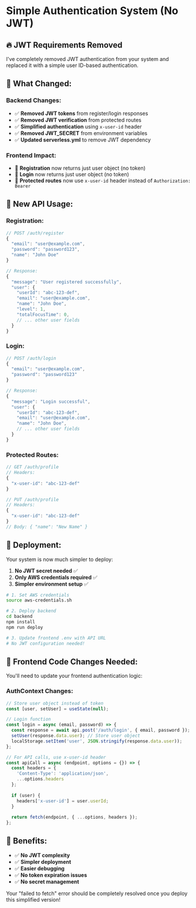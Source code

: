 # Simple Authentication System (No JWT)

## 🔥 JWT Requirements Removed

I've completely removed JWT authentication from your system and replaced it with a simple user ID-based authentication.

## 🔄 What Changed:

### Backend Changes:
- ✅ **Removed JWT tokens** from register/login responses
- ✅ **Removed JWT verification** from protected routes
- ✅ **Simplified authentication** using `x-user-id` header
- ✅ **Removed JWT_SECRET** from environment variables
- ✅ **Updated serverless.yml** to remove JWT dependency

### Frontend Impact:
- 🔧 **Registration** now returns just user object (no token)
- 🔧 **Login** now returns just user object (no token)
- 🔧 **Protected routes** now use `x-user-id` header instead of `Authorization: Bearer`

## 📡 New API Usage:

### Registration:
```javascript
// POST /auth/register
{
  "email": "user@example.com",
  "password": "password123",
  "name": "John Doe"
}

// Response:
{
  "message": "User registered successfully",
  "user": {
    "userId": "abc-123-def",
    "email": "user@example.com",
    "name": "John Doe",
    "level": 1,
    "totalFocusTime": 0,
    // ... other user fields
  }
}
```

### Login:
```javascript
// POST /auth/login
{
  "email": "user@example.com",
  "password": "password123"
}

// Response:
{
  "message": "Login successful",
  "user": {
    "userId": "abc-123-def",
    "email": "user@example.com",
    "name": "John Doe",
    // ... other user fields
  }
}
```

### Protected Routes:
```javascript
// GET /auth/profile
// Headers:
{
  "x-user-id": "abc-123-def"
}

// PUT /auth/profile
// Headers:
{
  "x-user-id": "abc-123-def"
}
// Body: { "name": "New Name" }
```

## 🚀 Deployment:

Your system is now much simpler to deploy:

1. **No JWT secret needed** ✅
2. **Only AWS credentials required** ✅
3. **Simpler environment setup** ✅

```bash
# 1. Set AWS credentials
source aws-credentials.sh

# 2. Deploy backend
cd backend
npm install
npm run deploy

# 3. Update frontend .env with API URL
# No JWT configuration needed!
```

## 🔧 Frontend Code Changes Needed:

You'll need to update your frontend authentication logic:

### AuthContext Changes:
```javascript
// Store user object instead of token
const [user, setUser] = useState(null);

// Login function
const login = async (email, password) => {
  const response = await api.post('/auth/login', { email, password });
  setUser(response.data.user); // Store user object
  localStorage.setItem('user', JSON.stringify(response.data.user));
};

// For API calls, use x-user-id header
const apiCall = async (endpoint, options = {}) => {
  const headers = {
    'Content-Type': 'application/json',
    ...options.headers
  };
  
  if (user) {
    headers['x-user-id'] = user.userId;
  }
  
  return fetch(endpoint, { ...options, headers });
};
```

## 🎯 Benefits:

- ✅ **No JWT complexity**
- ✅ **Simpler deployment**
- ✅ **Easier debugging**
- ✅ **No token expiration issues**
- ✅ **No secret management**

Your "failed to fetch" error should be completely resolved once you deploy this simplified version!